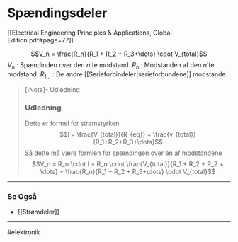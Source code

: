 # Spændingsdeler
[[Electrical Engineering Principles & Applications, Global Edition.pdf#page=77]]

$$V_n = \frac{R_n}{R_1 + R_2 + R_3+\dots} \cdot V_{total}$$
$V_n$ : Spændinden over den $n$'te modstand.
$R_n$ : Modstanden af den $n$'te modstand.
$R_{1\dots}$ : De andre [[Serieforbindeler|serieforbundene]] modstande.


>[!Note]- Udledning
>
>### Udledning
>Dette er formel for strømstyrken
>$$I = \frac{V_{total}}{R_{eq}} = \frac{v_{total}}{R_1+R_2+R_3+\dots}$$
>Så dette må være formlen for spændingen over én af modstandene
>$$V_n = R_n \cdot I = R_n \cdot \frac{V_{total}}{R_1 + R_2 + R_2 + \dots} = \frac{R_n}{R_1 + R_2 + R_3+\dots} \cdot V_{total}$$
>

---

### Se Også
- [[Strømdeler]]

---
#elektronik 

